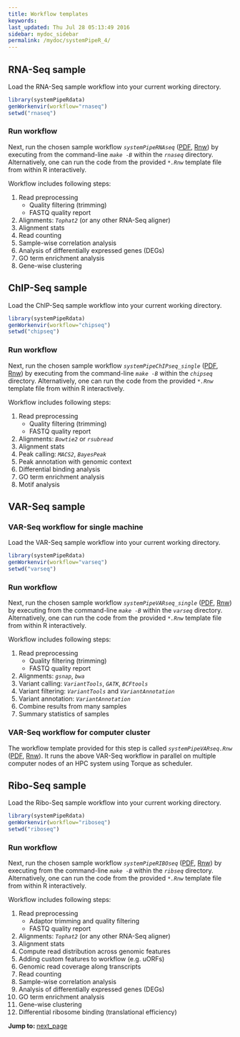 ```yaml
---
title: Workflow templates
keywords: 
last_updated: Thu Jul 28 05:13:49 2016
sidebar: mydoc_sidebar
permalink: /mydoc/systemPipeR_4/
---
```


## RNA-Seq sample

Load the RNA-Seq sample workflow into your current working directory.

```r
library(systemPipeRdata)
genWorkenvir(workflow="rnaseq")
setwd("rnaseq")
```

### Run workflow
Next, run the chosen sample workflow _`systemPipeRNAseq`_ ([PDF](https://github.com/tgirke/systemPipeRdata/blob/master/inst/extdata/workflows/rnaseq/systemPipeRNAseq.pdf?raw=true), [Rnw](https://github.com/tgirke/systemPipeRdata/blob/master/inst/extdata/workflows/rnaseq/systemPipeRNAseq_single.Rnw)) by executing from the command-line _`make -B`_ within the _`rnaseq`_ directory. Alternatively, one can run the code from the provided _`*.Rnw`_ template file from within R interactively. 

Workflow includes following steps:

1. Read preprocessing
    + Quality filtering (trimming)
    + FASTQ quality report
2. Alignments: _`Tophat2`_ (or any other RNA-Seq aligner)
3. Alignment stats 
4. Read counting 
5. Sample-wise correlation analysis
6. Analysis of differentially expressed genes (DEGs)
7. GO term enrichment analysis
8. Gene-wise clustering


## ChIP-Seq sample

Load the ChIP-Seq sample workflow into your current working directory.

```r
library(systemPipeRdata)
genWorkenvir(workflow="chipseq")
setwd("chipseq")
```

### Run workflow
Next, run the chosen sample workflow _`systemPipeChIPseq_single`_ ([PDF](https://github.com/tgirke/systemPipeRdata/blob/master/inst/extdata/workflows/chipseq/systemPipeChIPseq.pdf?raw=true), [Rnw](https://github.com/tgirke/systemPipeRdata/blob/master/inst/extdata/workflows/chipseq/systemPipeChIPseq_single.Rnw)) by executing from the command-line _`make -B`_ within the _`chipseq`_ directory. Alternatively, one can run the code from the provided _`*.Rnw`_ template file from within R interactively. 

Workflow includes following steps:

1. Read preprocessing
    + Quality filtering (trimming)
    + FASTQ quality report
2. Alignments: _`Bowtie2`_ or _`rsubread`_
3. Alignment stats 
4. Peak calling: _`MACS2`_, _`BayesPeak`_ 
5. Peak annotation with genomic context
6. Differential binding analysis
7. GO term enrichment analysis
8. Motif analysis


## VAR-Seq sample 

### VAR-Seq workflow for single machine

Load the VAR-Seq sample workflow into your current working directory.

```r
library(systemPipeRdata)
genWorkenvir(workflow="varseq")
setwd("varseq")
```

### Run workflow
Next, run the chosen sample workflow _`systemPipeVARseq_single`_ ([PDF](https://github.com/tgirke/systemPipeRdata/blob/master/inst/extdata/workflows/varseq/systemPipeVARseq_single.pdf?raw=true), [Rnw](https://github.com/tgirke/systemPipeRdata/blob/master/inst/extdata/workflows/varseq/systemPipeVARseq_single.Rnw)) by executing from the command-line _`make -B`_ within the _`varseq`_ directory. Alternatively, one can run the code from the provided _`*.Rnw`_ template file from within R interactively. 

Workflow includes following steps:

1. Read preprocessing
    + Quality filtering (trimming)
    + FASTQ quality report
2. Alignments: _`gsnap`_, _`bwa`_
3. Variant calling: _`VariantTools`_, _`GATK`_, _`BCFtools`_
4. Variant filtering: _`VariantTools`_ and _`VariantAnnotation`_
5. Variant annotation: _`VariantAnnotation`_
6. Combine results from many samples
7. Summary statistics of samples


### VAR-Seq workflow for computer cluster
The workflow template provided for this step is called _`systemPipeVARseq.Rnw`_ ([PDF](https://github.com/tgirke/systemPipeRdata/blob/master/inst/extdata/workflows/varseq/systemPipeVARseq.pdf?raw=true), [Rnw](https://github.com/tgirke/systemPipeRdata/blob/master/inst/extdata/workflows/varseq/systemPipeVARseq.Rnw)).
It runs the above VAR-Seq workflow in parallel on multiple computer nodes of an HPC system using Torque as scheduler. 


## Ribo-Seq sample

Load the Ribo-Seq sample workflow into your current working directory.

```r
library(systemPipeRdata)
genWorkenvir(workflow="riboseq")
setwd("riboseq")
```

### Run workflow
Next, run the chosen sample workflow _`systemPipeRIBOseq`_ ([PDF](https://github.com/tgirke/systemPipeRdata/blob/master/inst/extdata/workflows/riboseq/systemPipeRIBOseq.pdf?raw=true), [Rnw](https://github.com/tgirke/systemPipeRdata/blob/master/inst/extdata/workflows/ribseq/systemPipeRIBOseq_single.Rnw)) by executing from the command-line _`make -B`_ within the _`ribseq`_ directory. Alternatively, one can run the code from the provided _`*.Rnw`_ template file from within R interactively. 

Workflow includes following steps:

1. Read preprocessing
    + Adaptor trimming and quality filtering
    + FASTQ quality report
2. Alignments: _`Tophat2`_ (or any other RNA-Seq aligner)
3. Alignment stats
4. Compute read distribution across genomic features
5. Adding custom features to workflow (e.g. uORFs)
6. Genomic read coverage along transcripts
7. Read counting 
8. Sample-wise correlation analysis
9. Analysis of differentially expressed genes (DEGs)
10. GO term enrichment analysis
11. Gene-wise clustering
12. Differential ribosome binding (translational efficiency)



<div class="tags">
<b>Jump to: </b>
<a href="../../mydoc/systemPipeR_5/" class="btn btn-default navbar-btn cursorNorm" role="button">next_page</a>
</div>
